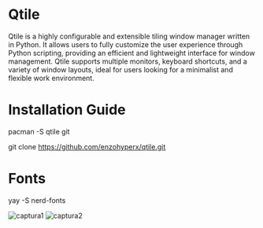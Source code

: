 # Qtile
Qtile is a highly configurable and extensible tiling window manager written in Python. It allows users to fully customize the user experience through Python scripting, providing an efficient and lightweight interface for window management. Qtile supports multiple monitors, keyboard shortcuts, and a variety of window layouts, ideal for users looking for a minimalist and flexible work environment.
# Installation Guide
pacman -S qtile git              

git clone https://github.com/enzohyperx/qtile.git
# Fonts 
yay -S nerd-fonts

![captura1](https://github.com/user-attachments/assets/7ed9cc8f-e7be-4339-bf4f-225ae70197cb)
![captura2](https://github.com/user-attachments/assets/71284d1a-86b8-4553-a51b-2e92722a1aea)


